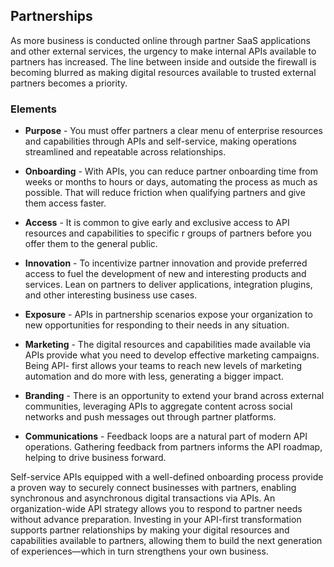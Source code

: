 ## Partnerships 
As more business is conducted online through partner SaaS applications and other external services, the urgency to make internal APIs available to partners has increased. The line between inside and outside the firewall is becoming blurred as making digital resources available to trusted external partners becomes a priority. 

### Elements 
 

- **Purpose** - You must offer partners a clear menu of enterprise resources and capabilities through APIs and self-service, making operations streamlined and repeatable across relationships.
 
- **Onboarding** - With APIs, you can reduce partner onboarding time from weeks or months to hours or days, automating the process as much as possible. That will reduce friction when qualifying partners and give them access faster. 
- **Access** - It is common to give early and exclusive access to API resources and capabilities to specific r groups of partners before you offer them to the general public. 
- **Innovation** - To incentivize partner innovation and provide preferred access to fuel the development of new and interesting products and services. Lean on partners to deliver applications, integration plugins, and other interesting business use cases. 
- **Exposure** - APIs in partnership scenarios expose your organization to new opportunities for responding to their needs in any situation.
 
- **Marketing** - The digital resources and capabilities made available via APIs provide what you need to develop effective marketing campaigns. Being API- first allows your teams to reach new levels of marketing automation and do more with less, generating a bigger impact. 
- **Branding** - There is an opportunity to extend your brand across external communities, leveraging APIs to aggregate content across social networks and push messages out through partner platforms. 
- **Communications** - Feedback loops are a natural part of modern API operations. Gathering feedback from partners informs the API roadmap, helping to drive business forward. 
 
Self-service APIs equipped with a well-defined onboarding process provide a proven way to securely connect businesses with partners, enabling synchronous and asynchronous digital transactions via APIs.
An organization-wide API strategy allows you to respond to partner needs without advance preparation. Investing in your API-first transformation supports partner relationships by making your digital resources and capabilities available to partners, allowing them to build the next generation of experiences—which in turn strengthens your own business. 
